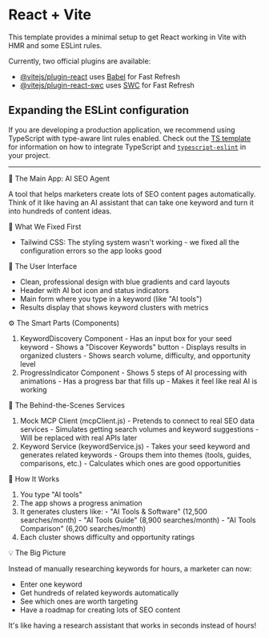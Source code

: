 # React + Vite

This template provides a minimal setup to get React working in Vite with HMR and some ESLint rules.

Currently, two official plugins are available:

- [@vitejs/plugin-react](https://github.com/vitejs/vite-plugin-react/blob/main/packages/plugin-react) uses [Babel](https://babeljs.io/) for Fast Refresh
- [@vitejs/plugin-react-swc](https://github.com/vitejs/vite-plugin-react/blob/main/packages/plugin-react-swc) uses [SWC](https://swc.rs/) for Fast Refresh

## Expanding the ESLint configuration

If you are developing a production application, we recommend using TypeScript with type-aware lint rules enabled. Check out the [TS template](https://github.com/vitejs/vite/tree/main/packages/create-vite/template-react-ts) for information on how to integrate TypeScript and [`typescript-eslint`](https://typescript-eslint.io) in your project.

--- 

 🎯 The Main App: AI SEO Agent

  A tool that helps marketers create lots of SEO content pages automatically. Think of it like
  having an AI assistant that can take one keyword and turn it into hundreds of content ideas.

  🔧 What We Fixed First

  - Tailwind CSS: The styling system wasn't working - we fixed all the configuration errors so
  the app looks good

  🎨 The User Interface

  - Clean, professional design with blue gradients and card layouts
  - Header with AI bot icon and status indicators
  - Main form where you type in a keyword (like "AI tools")
  - Results display that shows keyword clusters with metrics

  ⚙️ The Smart Parts (Components)

  1. KeywordDiscovery Component
    - Has an input box for your seed keyword
    - Shows a "Discover Keywords" button
    - Displays results in organized clusters
    - Shows search volume, difficulty, and opportunity level
  2. ProgressIndicator Component
    - Shows 5 steps of AI processing with animations
    - Has a progress bar that fills up
    - Makes it feel like real AI is working

  🤖 The Behind-the-Scenes Services

  1. Mock MCP Client (mcpClient.js)
    - Pretends to connect to real SEO data services
    - Simulates getting search volumes and keyword suggestions
    - Will be replaced with real APIs later
  2. Keyword Service (keywordService.js)
    - Takes your seed keyword and generates related keywords
    - Groups them into themes (tools, guides, comparisons, etc.)
    - Calculates which ones are good opportunities

  🚀 How It Works

  1. You type "AI tools"
  2. The app shows a progress animation
  3. It generates clusters like:
    - "AI Tools & Software" (12,500 searches/month)
    - "AI Tools Guide" (8,900 searches/month)
    - "AI Tools Comparison" (6,200 searches/month)
  4. Each cluster shows difficulty and opportunity ratings

  💡 The Big Picture

  Instead of manually researching keywords for hours, a marketer can now:
  - Enter one keyword
  - Get hundreds of related keywords automatically
  - See which ones are worth targeting
  - Have a roadmap for creating lots of SEO content

  It's like having a research assistant that works in seconds instead of hours!